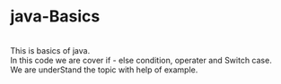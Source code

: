 # java-Basics
<br>
This is basics of java.
<br>
In this code we are cover if - else condition, operater and Switch case.
<br>
We are underStand the topic with help of example.
